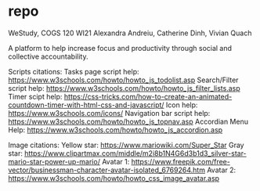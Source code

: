 repo
====

WeStudy, COGS 120 WI21
Alexandra Andreiu, Catherine Dinh, Vivian Quach

A platform to help increase focus and productivity through social and collective accountability.

Scripts citations: 
Tasks page script help: https://www.w3schools.com/howto/howto_js_todolist.asp
Search/Filter script help: https://www.w3schools.com/howto/howto_js_filter_lists.asp
Timer scipt help: https://css-tricks.com/how-to-create-an-animated-countdown-timer-with-html-css-and-javascript/
Icon help: https://www.w3schools.com/icons/
Navigation bar script help: https://www.w3schools.com/howto/howto_js_topnav.asp 
Accordian Menu Help: https://www.w3schools.com/howto/howto_js_accordion.asp 

Image citations:
Yellow star: https://www.mariowiki.com/Super_Star
Gray star: https://www.clipartmax.com/middle/m2i8b1N4G6d3b1d3_silver-star-mario-star-power-up-mario/
Avatar 1: https://www.freepik.com/free-vector/businessman-character-avatar-isolated_6769264.htm
Avatar 2: https://www.w3schools.com/howto/howto_css_image_avatar.asp

